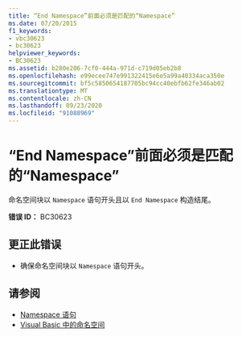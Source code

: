 ```yaml
---
title: “End Namespace”前面必须是匹配的“Namespace”
ms.date: 07/20/2015
f1_keywords:
- vbc30623
- bc30623
helpviewer_keywords:
- BC30623
ms.assetid: b280e206-7cf0-444a-971d-c719d05eb2b8
ms.openlocfilehash: e99ecee747e991322415e6e5a99a40334aca350e
ms.sourcegitcommit: bf5c5850654187705bc94cc40ebfb62fe346ab02
ms.translationtype: MT
ms.contentlocale: zh-CN
ms.lasthandoff: 09/23/2020
ms.locfileid: "91088969"
---
```

# <a name="end-namespace-must-be-preceded-by-a-matching-namespace"></a>“End Namespace”前面必须是匹配的“Namespace”

命名空间块以 `Namespace` 语句开头且以 `End Namespace` 构造结尾。  
  
 **错误 ID：** BC30623  
  
## <a name="to-correct-this-error"></a>更正此错误  
  
- 确保命名空间块以 `Namespace` 语句开头。  
  
## <a name="see-also"></a>请参阅

- [Namespace 语句](../language-reference/statements/namespace-statement.md)
- [Visual Basic 中的命名空间](../programming-guide/program-structure/namespaces.md)
